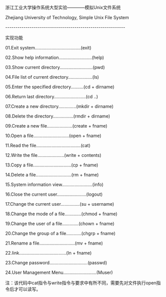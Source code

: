浙江工业大学操作系统大型实验————模拟Unix文件系统
<p>Zhejiang University of Technology, Simple Unix File System</p>
<p>-----------------------------------------------------------</p>
<p>实现功能</p>
<p>01.Exit system....................................(exit)</p>
<p>02.Show help information..........................(help)</p>
<p>03.Show current directory..........................(pwd)</p>
<p>04.File list of current directory...................(ls)</p>
<p>05.Enter the specified directory..........(cd + dirname)</p>
<p>06.Return last directory.........................(cd ..)</p>
<p>07.Create a new directory..............(mkdir + dirname)</p>
<p>08.Delete the directory................(rmdir + dirname)</p>
<p>09.Create a new file....................(create + fname)</p>
<p>10.Open a file............................(open + fname)</p>
<p>11.Read the file...................................(cat)</p>
<p>12.Write the file.....................(write + contents)</p>
<p>13.Copy a file..............................(cp + fname)</p>
<p>14.Delete a file............................(rm + fname)</p>
<p>15.System information view........................(info)</p>
<p>16.Close the current user.......................(logout)</p>
<p>17.Change the current user...............(su + username)</p>
<p>18.Change the mode of a file.............(chmod + fname)</p>
<p>19.Change the user of a file.............(chown + fname)</p>
<p>20.Change the group of a file............(chgrp + fname)</p>
<p>21.Rename a file............................(mv + fname)</p>
<p>22.link.....................................(ln + fname)</p>
<p>23.Change password..............................(passwd)</p>
<p>24.User Management Menu..........................(Muser)</p>
<p>注：该代码中cat指令与write指令与要求中有所不同，需要先对文件执行open指令后才可以读写。</p>
